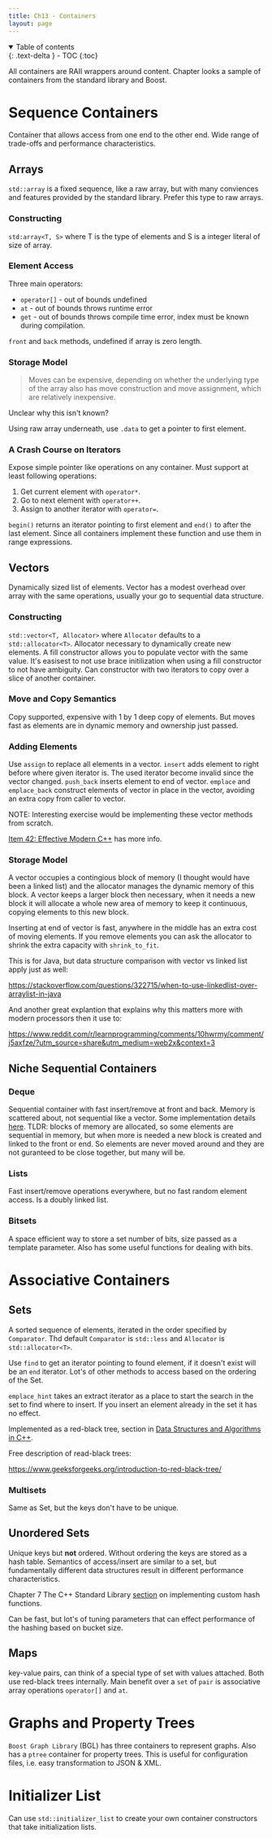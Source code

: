 ```yaml
---
title: Ch13 - Containers
layout: page
---
```


<details open markdown="block">
  <summary>
    Table of contents
  </summary>
  {: .text-delta }
- TOC
{:toc}
</details>

All containers are RAII wrappers around content. Chapter looks a sample of
containers from the standard library and Boost.

# Sequence Containers

Container that allows access from one end to the other end. Wide range of
trade-offs and performance characteristics.

## Arrays

`std::array` is a fixed sequence, like a raw array, but with many conviences and
features provided by the standard library. Prefer this type to raw arrays.

### Constructing

`std:array<T, S>` where T is the type of elements and S is a integer literal
of size of array.

### Element Access

Three main operators:

- `operator[]` - out of bounds undefined
- `at` - out of bounds throws runtime error
- `get` - out of bounds throws compile time error, index must be known during
          compilation.

`front` and `back` methods, undefined if array is zero length.

### Storage Model

> Moves can be expensive, depending on whether the underlying type of the array
  also has move construction and move assignment, which are relatively
  inexpensive.

Unclear why this isn't known?

Using raw array underneath, use `.data` to get a pointer to first element.

### A Crash Course on Iterators

Expose simple pointer like operations on any container. Must support at least
following operations:

1. Get current element with `operator*`.
2. Go to next element with  `operator++`.
3. Assign to another iterator with `operator=`.

`begin()` returns an iterator pointing to first element and `end()` to after the
last element. Since all containers implement these function and use them in
range expressions.

## Vectors

Dynamically sized list of elements. Vector has a modest overhead over array
with the same operations, usually your go to sequential data structure.

### Constructing

`std::vector<T, Allocator>` where `Allocator` defaults to a `std::allocator<T>`.
Allocator necessary to dynamically create new elements. A fill constructor
allows you to populate vector with the same value. It's easisest to not use
brace initilization when using a fill constructor to not have ambiguity. Can
constructor with two iterators to copy over a slice of another container.

### Move and Copy Semantics

Copy supported, expensive with 1 by 1 deep copy of elements. But moves fast
as elements are in dynamic memory and ownership just passed.

### Adding Elements

Use `assign` to replace all elements in a vector. `insert` adds element to
right before where given iterator is. The used iterator become invalid
since the vector changed. `push_back` inserts element to end of vector.
`emplace` and `emplace_back` construct elements of vector in place in the
vector, avoiding an extra copy from caller to vector.

NOTE: Interesting exercise would be implementing these vector methods
from scratch.

[Item 42: Effective Modern C++](
  https://learning.oreilly.com/library/view/effective-modern-c/9781491908419/ch08.html#consider_emplacement_instead_of_insertio) has more info.

### Storage Model

A vector occupies a contingious block of memory (I thought would have been a
linked list) and the allocator manages the dynamic memory of this block. A 
vector keeps a larger block then necessary, when it needs a new block it
will allocate a whole new area of memory to keep it continuous, copying
elements to this new block.

Inserting at end of vector is fast, anywhere in the middle has an extra cost
of moving elements. If you remove elements you can ask the allocator to
shrink the extra capacity with `shrink_to_fit`.

This is for Java, but data structure comparison with vector vs linked list
apply just as well:

https://stackoverflow.com/questions/322715/when-to-use-linkedlist-over-arraylist-in-java

And another great explantion that explains why this matters more with modern
processors then it use to:

https://www.reddit.com/r/learnprogramming/comments/10hwrmy/comment/j5axfze/?utm_source=share&utm_medium=web2x&context=3

## Niche Sequential Containers

### Deque

Sequential container with fast insert/remove at front and back. Memory is
scattered about, not sequential like a vector. Some implementation details
[here](https://www.geeksforgeeks.org/how-deque-works-internally-in-cpp/).
TLDR: blocks of memory are allocated, so some elements are sequential in
memory, but when more is needed a new block is created and linked to the
front or end. So elements are never moved around and they are not
guranteed to be close together, but many will be.

### Lists

Fast insert/remove operations everywhere, but no fast random element access.
Is a doubly linked list.

### Bitsets

A space efficient way to store a set number of bits, size passed as a template
parameter. Also has some useful functions for dealing with bits.

# Associative Containers

## Sets

A sorted sequence of elements, iterated in the order specified by `Comparator`.
Thd default `Comparator` is `std::less` and `Allocator` is `std::allocator<T>`.

Use `find` to get an iterator pointing to found element, if it doesn't exist
will be an `end` iterator. Lot's of other methods to access based on the
ordering of the Set.

`emplace_hint` takes an extract iterator as a place to start the search in
the set to find where to insert. If you insert an element already in the set
it has no effect.

Implemented as a red-black tree, section in 
[Data Structures and Algorithms in C++](
  https://learning.oreilly.com/library/view/data-structures-and/9780470383278/ch10.html#red-black_trees).

Free description of read-black trees:

https://www.geeksforgeeks.org/introduction-to-red-black-tree/

### Multisets

Same as Set, but the keys don't have to be unique.

## Unordered Sets

Unique keys but **not** ordered. Without ordering the keys are stored as a hash
table. Semantics of access/insert are similar to a set, but fundamentally
different data structures result in different performance characteristics.

Chapter 7 The C++ Standard Library [section](
  https://learning.oreilly.com/library/view/c-standard-library/9780132978286/ch07a.html#ch07lev1sec9)
on implementing custom hash functions.

Can be fast, but lot's of tuning parameters that can effect performance of the
hashing based on bucket size.

## Maps

key-value pairs, can think of a special type of set with values attached. Both
use red-black trees internally. Main benefit over a `set` of `pair` is
associative array operations `operator[]` and `at`.

# Graphs and Property Trees

`Boost Graph Library` (BGL) has three containers to represent graphs.
Also has a `ptree` container for property trees. This is useful for
configuration files, i.e. easy transformation to JSON & XML.

# Initializer List

Can use `std::initializer_list` to create your own container constructors
that take initialization lists.
